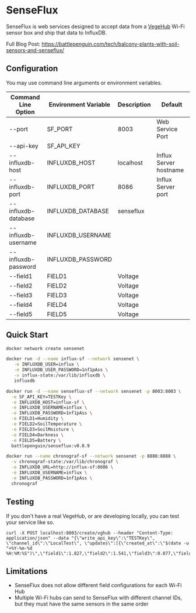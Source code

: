 # SenseFlux

SenseFlux is web services designed to accept data from a [VegeHub](https://www.vegetronix.com/Products/VG-HUB/) Wi-Fi sensor box and ship that data to InfluxDB.

Full Blog Post: https://battlepenguin.com/tech/balcony-plants-with-soil-sensors-and-senseflux/

## Configuration

You may use command line arguments or environment variables.

| Command Line Option | Environment Variable | Description | Default |
|-|-|-|-|
| --port | SF_PORT | 8003 | Web Service Port |
| --api-key | SF_API_KEY | |
| --influxdb-host | INFLUXDB_HOST | localhost | Influx Server hostname |
| --influxdb-port | INFLUXDB_PORT | 8086 | Influx Server port |
| --influxdb-database | INFLUXDB_DATABASE | senseflux |
| --influxdb-username | INFLUXDB_USERNAME | |
| --influxdb-password | INFLUXDB_PASSWORD | |
| --field1 | FIELD1 | Voltage |
| --field2 | FIELD2 | Voltage |
| --field3 | FIELD3 | Voltage |
| --field4 | FIELD4 | Voltage |
| --field5 | FIELD5 | Voltage |

## Quick Start

```bash
docker network create sensenet

docker run -d --name influx-sf --network sensenet \
   -e INFLUXDB_USER=influx \
   -e INFLUXDB_USER_PASSWORD=1nf1pAss \
   -v influx-state:/var/lib/influxdb \
   influxdb

docker run -d --name senseflux-sf --network sensenet -p 8003:8003 \
  -e SF_API_KEY=TESTKey \
  -e INFLUXDB_HOST=influx-sf \
  -e INFLUXDB_USERNAME=influx \
  -e INFLUXDB_PASSWORD=1nf1pAss \
  -e FIELD1=Humidity \
  -e FIELD2=SoilTemperature \
  -e FIELD3=SoilMoisture \
  -e FIELD4=Darkness \
  -e FIELD5=Battery \
  battlepenguin/senseflux:v0.0.9

docker run --name chronograf-sf --network sensenet -p 8888:8888 \
  -v chronograf-state:/var/lib/chronograf \
  -e INFLUXDB_URL=http://influx-sf:8086 \
  -e INFLUXDB_USERNAME=influx \
  -e INFLUXDB_PASSWORD=1nf1pAss \
  chronograf
```

## Testing

If you don't have a real VegeHub, or are developing locally, you can test your service like so.

```
curl -X POST localhost:8003/create/vghub --header "Content-Type: application/json" --data "{\"write_api_key\":\"TESTKey\", \"channel_id\":\"LocalTest\", \"updates\":[{\"created_at\":\"$(date -u "+%Y-%m-%d %H:%M:%S")\",\"field1\":1.827,\"field2\":1.541,\"field3\":0.077,\"field4\":1.905}]}"
```

## Limitations

* SenseFlux does not allow different field configurations for each Wi-Fi Hub
* Multiple Wi-Fi hubs can send to SenseFlux with different channel IDs, but they must have the same sensors in the same order